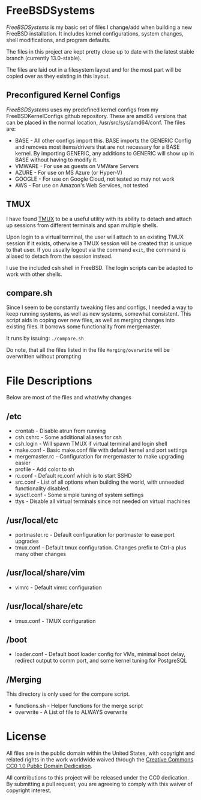 FreeBSDSystems
==============

*FreeBSDSystems* is my basic set of files I change/add when building a new FreeBSD installation.  It includes kernel configurations, system changes, shell modifications, and program defaults.

The files in this project are kept pretty close up to date with the latest stable branch (currently 13.0-stable).

The files are laid out in a filesystem layout and for the most part will be copied over as they existing in this layout.

Preconfigured Kernel Configs
----------------------------
*FreeBSDSystems* uses my predefined kernel configs from my FreeBSDKernelConfigs github repository.  These are amd64 versions that can be placed in the normal location, /usr/src/sys/amd64/conf.  The files are:

* BASE - All other configs import this.  BASE imports the GENERIC Config and removes most items/drivers that are not necessary for a BASE kernel.  By importing GENERIC, any additions to GENERIC will show up in BASE without having to modify it.
* VMWARE - For use as guests on VMWare Servers
* AZURE - For use on MS Azure (or Hyper-V)
* GOOGLE - For use on Google Cloud, not tested so may not work
* AWS - For use on Amazon's Web Services, not tested

TMUX
----
I have found [TMUX](https://tmux.github.io/) to be a useful utility with its ability to detach and attach up sessions from different terminals and span multiple shells.

Upon login to a virtual terminal, the user will attach to an existing TMUX session if it exists, otherwise a TMUX session will be created that is unique to that user.  If you usually logout via the command `exit`, the command is aliased to detach from the session instead.

I use the included csh shell in FreeBSD.  The login scripts can be adapted to work with other shells.

compare.sh
----------
Since I seem to be constantly tweaking files and configs, I needed a way to keep running systems, as well as new systems, somewhat consistent.  This script aids in coping over new files, as well as merging changes into existing files.  It borrows some functionality from mergemaster.

It runs by issuing:
`./compare.sh`

Do note, that all the files listed in the file `Merging/overwrite` will be overwritten without prompting


File Descriptions
=================
Below are most of the files and what/why changes

/etc
----
* crontab - Disable atrun from running
* csh.cshrc - Some additional aliases for csh
* csh.login - Will spawn TMUX if virtual terminal and login shell
* make.conf - Basic make.conf file with default kernel and port settings
* mergemaster.rc - Configuration for mergemaster to make upgrading easier
* profile - Add color to sh
* rc.conf - Default rc.conf which is to start SSHD
* src.conf - List of all options when building the world, with unneeded functionality disabled.
* sysctl.conf - Some simple tuning of system settings
* ttys - Disable all virtual terminals since not needed on virtual machines

/usr/local/etc
--------------
* portmaster.rc - Default configuration for portmaster to ease port upgrades
* tmux.conf - Default tmux configuration.  Changes prefix to Ctrl-a plus many other changes

/usr/local/share/vim
--------------------
* vimrc - Default vimrc configuration

/usr/local/share/etc
--------------------
* tmux.conf - TMUX configuration

/boot
-----
* loader.conf - Default boot loader config for VMs, minimal boot delay, redirect output to comm port, and some kernel tuning for PostgreSQL

/Merging
--------
This directory is only used for the compare script.
* functions.sh - Helper functions for the merge script
* overwrite - A List of file to ALWAYS overwrite 


License
=======
All files are in the public domain within the United States, with copyright and related rights in the work worldwide waived through the [Creative Commons CC0 1.0 Public Domain Dedication](https://creativecommons.org/publicdomain/zero/1.0/).

All contributions to this project will be released under the CC0 dedication.  By submitting a pull request, you are agreeing to comply with this waiver of copyright interest.

